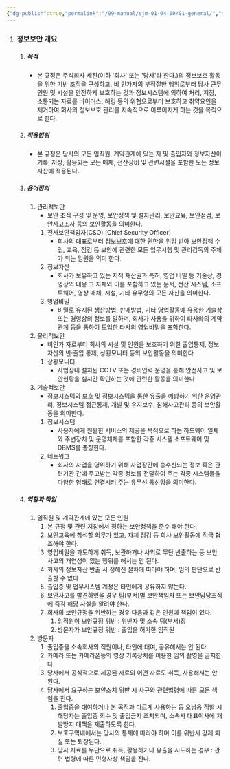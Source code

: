 ```yaml
---
{"dg-publish":true,"permalink":"/99-manual/sjm-01-04-00/01-general/","title":"제 1 장 총칙","tags":["정보보안관리규정","보안"],"noteIcon":"","created":"","updated":""}
---
```


1. ### 정보보안 개요
	1. ##### 목적
		- 본 규정은 주식회사 세진(이하 '회사' 또는 '당사'라 한다.)의 정보보호 활동을 위한 기반 조직을 구성하고, 비 인가자의 부적절한 행위로부터 당사 근무인원 및 시설을 안전하게 보호하는 것과 정보시스템에 의하여 처리, 저장, 소통되는 자료를 바이러스, 해킹 등의 위협으로부터 보호하고 취약요인을 제거하여 회사의 정보보호 관리를 지속적으로 이루어지게 하는 것을 목적으로 한다.
	2. ##### 적용범위
		- 본 규정은 당사의 모든 임직원, 계약관계에 있는 자 및 출입자와 정보자산이 기록, 저장, 활용되는 모든 매체, 전산장비 및 관련시설을 포함한 모든 정보자산에 적용된다.
	3. ##### 용어정의
		1. 관리적보안
			- 보안 조직 구성 및 운영, 보안정책 및 절차관리, 보안교육, 보안점검, 보안사고조사 등의 보안활동을 의미한다.
			1. 전사보안책임자(CSO) (Chief Security Officer) 
				- 회사의 대표로부터 정보보호에 대한 권한을 위임 받아 보안정책 수립, 교육, 점검 등 보안에 관련한 모든 업무시행 및 관리감독의 주체가 되는 임원을 의미 한다.
			2. 정보자산
				- 회사가 보유하고 있는 지적 재산권과 특허, 영업 비밀 등 기술상, 경영상의 내용 그 자체와 이를 포함하고 있는 문서, 전산 시스템, 소프트웨어, 영상 매체, 시설, 기타 유무형의 모든 자산을 의미한다.
			3. 영업비밀
				- 비밀로 유지된 생산방법, 판매방법, 기타 영업활동에 유용한 기술상 또는 경영상의 정보를 말하며, 회사가 사용을 위하여 타사와의 계약관계 등을 통하여 도입한 타사의 영업비밀을 포함한다.
		2. 물리적보안
			- 비인가 자로부터 회사의 시설 및 인원을 보호하기 위한 출입통제, 정보자산의 반·출입 통제, 상황모니터 등의 보안활동을 의미한다
			1. 상황모니터
				- 사업장내 설치된 CCTV 또는 경비인력 운영을 통해 안전사고 및 보안현황을 실시간 확인하는 것에 관련한 활동을 의미한다
		3. 기술적보안
			- 정보시스템의 보호 및 정보시스템을 통한 유출을 예방하기 위한 운영관리, 정보시스템 접근통제, 개발 및 유지보수, 침해사고관리 등의 보안활동을 의미한다.  
			1. 정보시스템
				- 사용자에게 원활한 서비스의 제공을 목적으로 하는 하드웨어 일체와 주변장치 및 운영체제를 포함한 각종 시스템 소프트웨어 및 DBMS를 총칭한다.
			2. 네트워크
				- 회사의 사업을 영위하기 위해 사업장간에 송수신되는 정보 혹은 관련기관 간에 주고받는 각종 정보를 전달하여 주는 각종 시스템들을 다양한 형태로 연결시켜 주는 유무선 통신망을 의미한다.
	4. ##### 역할과 책임
		1. 임직원 및 계약관계에 있는 모든 인원
			1. 본 규정 및 관련 지침에서 정하는 보안정책을 준수 해야 한다.
			2. 보안교육에 참석할 의무가 있고, 자체 점검 등 회사 보안활동에 적극 협조해야 한다.
			3. 영업비밀을 과도하게 취득, 보관하거나 사외로 무단 반출하는 등 보안사고의 개연성이 있는 행위를 해서는 안 된다.
			4. 회사의 정보자산 반출 시 정해진 절차에 따라야 하며, 임의 판단으로 반출할 수 없다
			5. 출입증 및 업무시스템 계정은 타인에게 공유하지 않는다.
			6. 보안사고를 발견하였을 경우 팀(부서)별 보안책임자 또는 보안담당조직에 즉각 해당 사실을 알려야 한다. 
			7. 회사의 보안규정을 위반하는 경우 다음과 같은 인원에 책임이 있다.
				1. 임직원이 보안규정 위반 : 위반자 및 소속 팀(부서)장
				2. 방문자가 보안규정 위반 : 출입을 허가한 임직원
		2. 방문자
			1. 출입증을 소속회사의 직원이나, 타인에 대여, 공유해서는 안 된다.
			2. 카메라 또는 카메라폰등의 영상 기록장치를 이용한 임의 촬영을 금지한다.
			3. 당사에서 공식적으로 제공된 자료외 어떤 자료도 취득, 사용해서는 안 된다. 
			4. 당사에서 요구하는 보안조치 위반 시 사규와 관련법령에 따른 모든 책임을 진다.
				1. 출입증을 대여하거나 본 목적과 다르게 사용하는 등 오남용 적발 시 해당자는 출입증 회수 및 출입금지 조치되며, 소속사 대표이사에 재발방지 대책을 제출하도록 한다. 
				2. 보호구역내에서는 당사의 통제에 따라야 하며 이를 위반시 강제 퇴실 또는 퇴장된다.
				3. 당사 자료를 무단으로 취득, 활용하거나 유출을 시도하는 경우 : 관련 법령에 따른 민형사상 책임을 진다.




